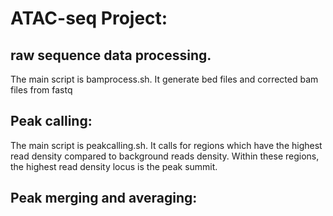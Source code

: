 # **ATAC-seq Project:**

## raw sequence data processing. 

The main script is bamprocess.sh. It generate bed files and corrected bam files from fastq 

## Peak calling:

The main script is peakcalling.sh. It calls for regions which have the highest read density compared to background reads density. Within these regions, the highest read density locus is the peak summit.

## Peak merging and averaging:


